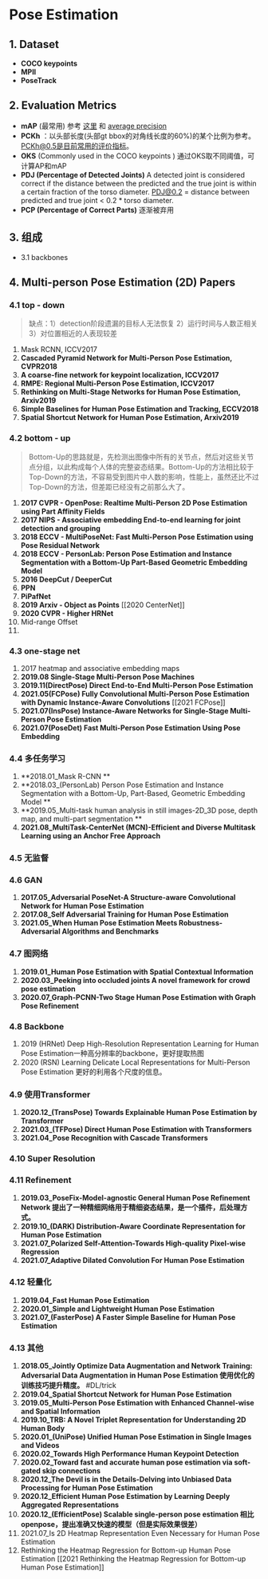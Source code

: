 # Pose Estimation

## 1. Dataset
- **COCO keypoints**
- **MPII**
- **PoseTrack**
## 2. Evaluation Metrics
- **mAP** (最常用) 参考 [这里](http://blog.sina.com.cn/s/blog_9db078090102whzw.html)  和 [average precision](https://sanchom.wordpress.com/tag/average-precision/)
- **PCKh** ：以头部长度(头部gt bbox的对角线长度的60%)的某个比例为参考。PCKh@0.5是目前常用的评价指标。
- **OKS** (Commonly used in the COCO keypoints ) 通过OKS取不同阈值，可计算AP和mAP
- **PDJ  (Percentage of Detected Joints)** A detected joint is considered correct if the distance between the predicted and the true joint is within a certain fraction of the torso diameter. PDJ@0.2 = distance between predicted and true joint < 0.2 * torso diameter.
- **PCP (Percentage of Correct Parts)** 逐渐被弃用

## 3. 组成
- 3.1 backbones

## 4. Multi-person Pose Estimation (2D) Papers
### 4.1 top - down

>缺点：1）detection阶段遗漏的目标人无法恢复 2）运行时间与人数正相关 3）对位置相近的人表现较差

1. Mask RCNN, ICCV2017
2. **Cascaded Pyramid Network for Multi-Person Pose Estimation, CVPR2018**
3. **A coarse-fine network for keypoint localization, ICCV2017**
4. **RMPE: Regional Multi-Person Pose Estimation, ICCV2017**
5. **Rethinking on Multi-Stage Networks for Human Pose Estimation, Arxiv2019**
6. **Simple Baselines for Human Pose Estimation and Tracking, ECCV2018**
7. **Spatial Shortcut Network for Human Pose Estimation, Arxiv2019**

### 4.2 bottom - up

> Bottom-Up的思路就是，先检测出图像中所有的关节点，然后对这些关节点分组，以此构成每个人体的完整姿态结果。Bottom-Up的方法相比较于Top-Down的方法，不容易受到图片中人数的影响，性能上，虽然还比不过Top-Down的方法，但差距已经没有之前那么大了。

1. **2017 CVPR - OpenPose: Realtime Multi-Person 2D Pose Estimation using Part Affinity Fields**
2. **2017 NIPS - Associative embedding End-to-end learning for joint detection and grouping**
3. **2018 ECCV - MultiPoseNet: Fast Multi-Person Pose Estimation using Pose Residual Network**
4. **2018 ECCV - PersonLab: Person Pose Estimation and Instance Segmentation with a Bottom-Up Part-Based Geometric Embedding Model**
5. **2016 DeepCut / DeeperCut**
6. **PPN**
7. **PiPafNet**
5. **2019 Arxiv - Object as Points** [[2020 CenterNet]]
6. **2020 CVPR - Higher HRNet**
7. Mid-range Offset
8. 


### 4.3 one-stage net

1. 2017 heatmap and  associative embedding maps
2. **2019.08 Single-Stage Multi-Person Pose Machines**
3.  **2019.11(DirectPose) Direct End-to-End Multi-Person Pose Estimation**
4.  **2021.05(FCPose) Fully Convolutional Multi-Person Pose Estimation with Dynamic Instance-Aware Convolutions** [[2021 FCPose]]
5. **2021.07(InsPose) Instance-Aware Networks for Single-Stage Multi-Person Pose Estimation**
6. **2021.07(PoseDet) Fast Multi-Person Pose Estimation Using Pose Embedding**

### 4.4 多任务学习 

1. **2018.01_Mask R-CNN **
2. **2018.03_(PersonLab) Person Pose Estimation and Instance Segmentation with a Bottom-Up, Part-Based, Geometric Embedding Model **
3. **2019.05_Multi-task human analysis in still images-2D_3D pose, depth map, and multi-part segmentation **
4. **2021.08_MultiTask-CenterNet (MCN)-Efficient and Diverse Multitask Learning using an Anchor Free Approach**

### 4.5 无监督

### 4.6 GAN 

1. **2017.05_Adversarial PoseNet-A Structure-aware Convolutional Network for Human Pose Estimation**
2. **2017.08_Self Adversarial Training for Human Pose Estimation**
3. **2021.05_When Human Pose Estimation Meets Robustness-Adversarial Algorithms and Benchmarks**

### 4.7 图网络 

1. **2019.01_Human Pose Estimation with Spatial Contextual Information**
2. **2020.03_Peeking into occluded joints A novel framework for crowd pose estimation**
3. **2020.07_Graph-PCNN-Two Stage Human Pose Estimation with Graph Pose Refinement**

### 4.8 Backbone 

1. 2019 (HRNet) Deep High-Resolution Representation Learning for Human Pose Estimation一种高分辨率的backbone，更好提取热图
2. 2020 (RSN) Learning Delicate Local Representations for Multi-Person Pose Estimation 更好的利用各个尺度的信息。

### 4.9 使用Transformer 

1. **2020.12_(TransPose) Towards Explainable Human Pose Estimation by Transformer**
2. **2021.03_(TFPose) Direct Human Pose Estimation with Transformers**
3. **2021.04_Pose Recognition with Cascade Transformers**

### 4.10 Super Resolution

### 4.11 Refinement 

1. **2019.03_PoseFix-Model-agnostic General Human Pose Refinement Network 提出了一种精细网络用于精细姿态结果，是一个插件，后处理方式。**
2. **2019.10_(DARK) Distribution-Aware Coordinate Representation for Human Pose Estimation**
3. **2021.07_Polarized Self-Attention-Towards High-quality Pixel-wise Regression**
4. **2021.07_Adaptive Dilated Convolution For Human Pose Estimation**

### 4.12 轻量化 

1. **2019.04_Fast Human Pose Estimation**
2. **2020.01_Simple and Lightweight Human Pose Estimation**
3. **2021.07_(FasterPose) A Faster Simple Baseline for Human Pose Estimation**

### 4.13 其他 

1. **2018.05_Jointly Optimize Data Augmentation and Network Training: Adversarial Data Augmentation in Human Pose Estimation 使用优化的训练技巧提升精度。** #DL/trick 
2. **2019.04_Spatial Shortcut Network for Human Pose Estimation**
3. **2019.05_Multi-Person Pose Estimation with Enhanced Channel-wise and Spatial Information**
4. **2019.10_TRB: A Novel Triplet Representation for Understanding 2D Human Body**
5. **2020.01_(UniPose) Unified Human Pose Estimation in Single Images and Videos**
6. **2020.02_Towards High Performance Human Keypoint Detection**
7. **2020.02_Toward fast and accurate human pose estimation via soft-gated skip connections**
8. **2020.12_The Devil is in the Details-Delving into Unbiased Data Processing for Human Pose Estimation**
9. **2020.12_Efficient Human Pose Estimation by Learning Deeply Aggregated Representations**
10. **2020.12_(EfficientPose) Scalable single-person pose estimation 相比openpose，提出准确又快速的模型（但是实际效果很差）**
11. 2021.07_Is 2D Heatmap Representation Even Necessary for Human Pose Estimation
12. Rethinking the Heatmap Regression for Bottom-up Human Pose Estimation [[2021 Rethinking the Heatmap Regression for Bottom-up Human Pose Estimation]]